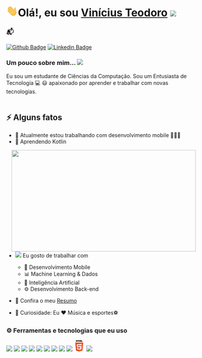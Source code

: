 <h1> <img src="https://raw.githubusercontent.com/ABSphreak/ABSphreak/master/gifs/Hi.gif" height="30px">Olá!, eu sou <a href="https://github.com/Vinni-Teodoro">Vinícius Teodoro</a> <img height="30px" src="https://emojis.slackmojis.com/emojis/images/1531849430/4246/blob-sunglasses.gif?1531849430"></h1>
</h1>

### 📬
[![Github Badge](http://img.shields.io/badge/-Github-black?style=flat-square&logo=github&link=https://github.com/Vinni-Teodoro/)](https://github.com/Vinni-Teodoro/) 
[![Linkedin Badge](https://img.shields.io/badge/-LinkedIn-blue?style=flat-square&logo=Linkedin&logoColor=white&link=https://www.linkedin.com/in/vinicius-ateodoro/)](https://www.linkedin.com/in/vinicius-ateodoro)



### Um pouco sobre mim... <img src="https://media.giphy.com/media/kimWBtJDjWcwFH2nRB/giphy.gif" width="50"> 
Eu sou um estudante de Ciências da Computação. Sou um Entusiasta de Tecnologia 💻 😃 apaixonado por aprender e trabalhar com novas tecnologias.  <br/><br/>


## ⚡️ Alguns fatos

- 🔭 Atualmente estou trabalhando com desenvolvimento mobile 👨🏼‍💻
- 🌱 Aprendendo Kotlin
<img width="490" height="270" src="https://media.giphy.com/media/9B8wYztAoe1zO/source.gif" align=right>

- <img src="https://media.giphy.com/media/WUlplcMpOCEmTGBtBW/giphy.gif" width="30">  Eu gosto de trabalhar com
  - 📱 Desenvolvimento Mobile
  - 📊 Machine Learning & Dados
  - 🤖 Inteligência Artificial
  - ⚙️ Desenvolvimento Back-end
  


- 📙 Confira o meu [Resumo](https://www.linkedin.com/in/vinicius-ateodoro/)
- 🎉 Curiosidade: Eu ❤️ Música e esportes⚽


### ⚙️ Ferramentas e tecnologias que eu uso
<code><img height="30" src="https://www.vectorlogo.zone/logos/kotlinlang/kotlinlang-icon.svg"></code>
<code><img height="30" src="https://www.vectorlogo.zone/logos/flutterio/flutterio-icon.svg"></code>
<code><img height="30" src="https://www.vectorlogo.zone/logos/java/java-icon.svg"></code>
<code><img height="30" src="https://cdn.jsdelivr.net/gh/devicons/devicon/icons/python/python-original.svg" /></code>
<code><img height="30" src="https://avatars3.githubusercontent.com/u/18133?s=200&v=4"></code>
<code><img height="30" src="https://cdn.jsdelivr.net/gh/devicons/devicon/icons/mysql/mysql-plain.svg"></code>
<code><img height="30" src="https://www.vectorlogo.zone/logos/sqlite/sqlite-icon.svg"></code>
<code><img height="30" src="https://www.vectorlogo.zone/logos/microsoft_powerbi/microsoft_powerbi-icon.svg"></code>
<code><img height="30" src="https://avatars1.githubusercontent.com/u/45120?s=200&v=4"></code>
<code><img height="30" src="https://raw.githubusercontent.com/github/explore/80688e429a7d4ef2fca1e82350fe8e3517d3494d/topics/html/html.png"></code>
<code><img height="30" src="https://avatars1.githubusercontent.com/u/1517864?s=200&v=4"></code>


